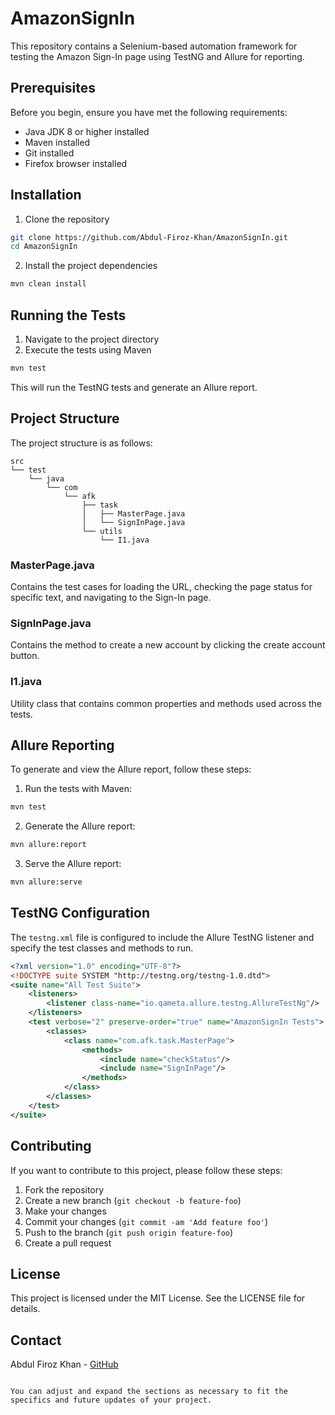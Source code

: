 
# AmazonSignIn

This repository contains a Selenium-based automation framework for testing the Amazon Sign-In page using TestNG and Allure for reporting.

## Prerequisites

Before you begin, ensure you have met the following requirements:

- Java JDK 8 or higher installed
- Maven installed
- Git installed
- Firefox browser installed

## Installation

1. Clone the repository

```bash
git clone https://github.com/Abdul-Firoz-Khan/AmazonSignIn.git
cd AmazonSignIn
```

2. Install the project dependencies

```bash
mvn clean install
```

## Running the Tests

1. Navigate to the project directory
2. Execute the tests using Maven

```bash
mvn test
```

This will run the TestNG tests and generate an Allure report.

## Project Structure

The project structure is as follows:

```plaintext
src
└── test
    └── java
        └── com
            └── afk
                ├── task
                │   ├── MasterPage.java
                │   └── SignInPage.java
                └── utils
                    └── I1.java
```

### MasterPage.java

Contains the test cases for loading the URL, checking the page status for specific text, and navigating to the Sign-In page.

### SignInPage.java

Contains the method to create a new account by clicking the create account button.

### I1.java

Utility class that contains common properties and methods used across the tests.

## Allure Reporting

To generate and view the Allure report, follow these steps:

1. Run the tests with Maven:

```bash
mvn test
```

2. Generate the Allure report:

```bash
mvn allure:report
```

3. Serve the Allure report:

```bash
mvn allure:serve
```

## TestNG Configuration

The `testng.xml` file is configured to include the Allure TestNG listener and specify the test classes and methods to run.

```xml
<?xml version="1.0" encoding="UTF-8"?>
<!DOCTYPE suite SYSTEM "http://testng.org/testng-1.0.dtd">
<suite name="All Test Suite">
    <listeners>
        <listener class-name="io.qameta.allure.testng.AllureTestNg"/>
    </listeners>
    <test verbose="2" preserve-order="true" name="AmazonSignIn Tests">
        <classes>
            <class name="com.afk.task.MasterPage">
                <methods>
                    <include name="checkStatus"/>
                    <include name="SignInPage"/>
                </methods>
            </class>
        </classes>
    </test>
</suite>
```

## Contributing

If you want to contribute to this project, please follow these steps:

1. Fork the repository
2. Create a new branch (`git checkout -b feature-foo`)
3. Make your changes
4. Commit your changes (`git commit -am 'Add feature foo'`)
5. Push to the branch (`git push origin feature-foo`)
6. Create a pull request

## License

This project is licensed under the MIT License. See the LICENSE file for details.

## Contact

Abdul Firoz Khan - [GitHub](https://github.com/Abdul-Firoz-Khan)
```

You can adjust and expand the sections as necessary to fit the specifics and future updates of your project.

